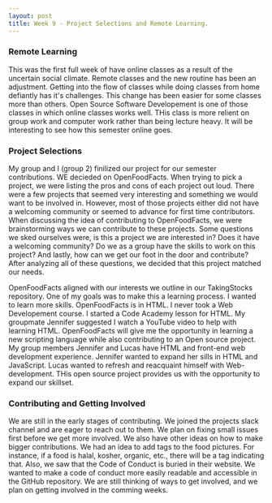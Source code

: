 ```yaml
---
layout: post
title: Week 9 - Project Selections and Remote Learning.
---
```

 
 ###  Remote Learning

This was the first full week of have online classes as a result of the uncertain social climate. Remote classes and the new routine has been an adjustment. Getting into the flow of classes while doing classes from home defiantly has it's challenges.  This change has been easier for some classes more than others. Open Source Software Developement is one of those classes in which online classes works well. THis class is more relient on group work and computer work rather than being lecture heavy. It will be interesting to see how this semester online goes. 
 
 ###  Project Selections

My group and I (group 2) finilized our project for our semester contributions. WE decieded on OpenFoodFacts. When trying to pick a project, we were listing the pros and cons of each project out loud. There were a few projects that seemed very interesting and something we would want to be involved in. However, most of those projects either did not have a welcoming community or seemed to advance for first time contributors. When discussing the idea of contributing to OpenFoodFacts, we were brainstorming ways we can contribute to these projects. Some questions we sked ourselves were, is this a project we are interested in? Does it have a welcoming community? Do we as a group have the skills to work on this project? And lastly, how can we get our foot in the door and contribute? After analyzing all of these questions, we decided that this project matched our needs. 
 
OpenFoodFacts aligned with our interests we outline in our TakingStocks repository. One of my goals was to make this a learning process. I wanted to learn more skills. OpenFoodFacts is in HTML. I never took a Web Developement course. I started a Code Academy lesson for HTML. My groupmate Jennifer suggested I watch a YouTube video to help with learning HTML. OpenFoodFacts will give me the opportunity in learning a new scripting language while also contributing to an Open source project. My group members Jennifer and Lucas have HTML and front-end web development experience. Jennifer wanted to expand her sills in HTML and JavaScript. Lucas wanted to refresh and reacquaint himself with Web-development. THis open source project provides us with the opportunity to expand our skillset. 
 
 ###  Contributing and Getting Involved

We are still in the early stages of contributing. We joined the projects slack channel and are eager to reach out to them. We plan on fixing small issues first before we get more involved. We also have other ideas on how to make bigger contributions. We had an idea to add tags to the food pictures. For instance, if a food is halal, kosher, organic, etc., there will be a tag indicating that. Also, we saw that the Code of Conduct is buried in their website. We wanted to make a code of conduct more easily readable and accessible in the GitHub repository. We are still thinking of ways to get involved, and we plan on getting involved in the comming weeks.
